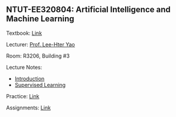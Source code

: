 ## NTUT-EE320804: Artificial Intelligence and Machine Learning

Textbook: [Link](https://www.tenlong.com.tw/products/9780262043793)

Lecturer: [Prof. Lee-Hter Yao](https://www.ee.ntut.edu.tw/teacher/teacher2.php?tsn=5)

Room: R3206, Building #3

Lecture Notes:

- [Introduction](https://hackmd.io/@yzuKevinTsai/rkZnO9h02)
- [Supervised Learning](https://hackmd.io/@yzuKevinTsai/H17gGOhC2)


Practice: [Link](https://github.com/KevinTsaiCodes/NTUT-320804/blob/main/Practice/README.md)

Assignments: [Link](https://github.com/KevinTsaiCodes/NTUT-320804/blob/main/Assignments/README.md)
